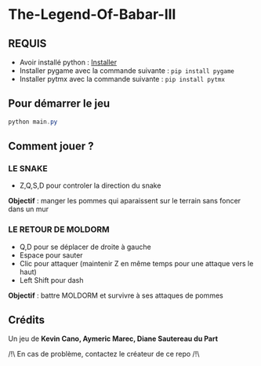 # The-Legend-Of-Babar-III

## REQUIS

- Avoir installé python : [Installer](https://www.python.org/downloads/)
- Installer pygame avec la commande suivante :  ```pip install pygame```
- Installer pytmx avec la commande suivante :  ```pip install pytmx```

## Pour démarrer le jeu

```powershell
python main.py
```

## Comment jouer ?

### LE SNAKE

- Z,Q,S,D pour controler la direction du snake

**Objectif** : manger les pommes qui aparaissent sur le terrain sans foncer dans un mur

### LE RETOUR DE MOLDORM

- Q,D pour se déplacer de droite à gauche
- Espace pour sauter
- Clic pour attaquer (maintenir Z en même temps pour une attaque vers le haut)
- Left Shift pour dash

**Objectif** : battre MOLDORM et survivre à ses attaques de pommes

## Crédits

Un jeu de **Kevin Cano, Aymeric Marec, Diane Sautereau du Part**

/!\ En cas de problème, contactez le créateur de ce repo /!\